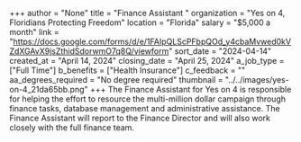 +++
author = "None"
title = "Finance Assistant "
organization = "Yes on 4, Floridians Protecting Freedom"
location = "Florida"
salary = "$5,000 a  month"
link = "https://docs.google.com/forms/d/e/1FAIpQLScPFbpQOd_y4cbaMvwed0kVZdXGAvX9jsZthidSdorwmO7q8Q/viewform"
sort_date = "2024-04-14"
created_at = "April 14, 2024"
closing_date = "April 25, 2024"
a_job_type = ["Full Time"]
b_benefits = ["Health Insurance"]
c_feedback = ""
aa_degrees_required = "No degree required"
thumbnail = "../../images/yes-on-4_21da65bb.png"
+++
The Finance Assistant for Yes on 4 is responsible for helping the effort to resource the multi-million dollar campaign through finance tasks, database management and administrative assistance. The Finance Assistant will report to the Finance Director and will also work closely with the full finance team. 